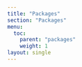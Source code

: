 ```yaml
---
title: "Packages"
section: "Packages"
menu:
  toc:
    parent: "packages"
    weight: 1
layout: single
---
```

